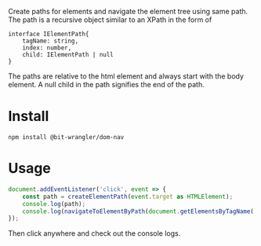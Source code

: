 Create paths for elements and navigate the element tree using same path.
The path is a recursive object similar to an XPath in the form of 
```
interface IElementPath{
    tagName: string,
    index: number,
    child: IElementPath | null
}
```

The paths are relative to the html element and always start with the body element.
A null child in the path signifies the end of the path.

# Install

```
npm install @bit-wrangler/dom-nav
```

# Usage

```typescript
document.addEventListener('click', event => {
    const path = createElementPath(event.target as HTMLElement);
    console.log(path);
    console.log(navigateToElementByPath(document.getElementsByTagName('html')[0], path));
});
```

Then click anywhere and check out the console logs.
